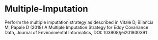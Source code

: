 # Multiple-Imputation
Perform the multiple imputation strategy as described in Vitale D, Bilancia M, Papale D (2018) A Multiple Imputation Strategy for Eddy Covariance Data, Journal of Environmental Informatics, DOI: 103808/jei201800391
